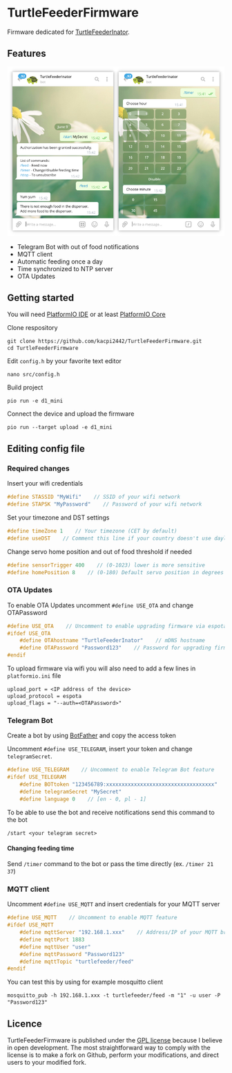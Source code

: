 # TurtleFeederFirmware

Firmware dedicated for [TurtleFeederInator](https://github.com/kacpi2442/TurtleFeederInator).

## Features
![](telegram.png)
* Telegram Bot with out of food notifications
* MQTT client
* Automatic feeding once a day
* Time synchronized to NTP server
* OTA Updates

## Getting started
You will need [PlatformIO IDE](https://platformio.org/platformio-ide) or at least [PlatformIO Core](https://platformio.org/install/cli)

Clone respository
```shell
git clone https://github.com/kacpi2442/TurtleFeederFirmware.git
cd TurtleFeederFirmware
```

Edit `config.h` by your favorite text editor
```shell
nano src/config.h
```

Build project
```shell
pio run -e d1_mini
```

Connect the device and upload the firmware
```shell
pio run --target upload -e d1_mini
```

## Editing config file
### Required changes
Insert your wifi credentials
```C
#define STASSID "MyWifi"    // SSID of your wifi network
#define STAPSK "MyPassword"    // Password of your wifi network
```

Set your timezone and DST settings
```C
#define timeZone 1    // Your timezone (CET by default)
#define useDST    // Comment this line if your country doesn't use daylight saving time
```

Change servo home position and out of food threshold if needed
```C
#define sensorTrigger 400    // (0-1023) lower is more sensitive
#define homePosition 8    // (0-180) Default servo position in degrees
```

### OTA Updates
To enable OTA Updates uncomment `#define USE_OTA` and change OTAPassword
```C
#define USE_OTA    // Uncomment to enable upgrading firmware via espota
#ifdef USE_OTA
    #define OTAhostname "TurtleFeederInator"    // mDNS hostname
    #define OTAPassword "Password123"    // Password for upgrading firmware via espota
#endif
```
To upload firmware via wifi you will also need to add a few lines in `platformio.ini` file
```
upload_port = <IP address of the device>
upload_protocol = espota
upload_flags = "--auth=<OTAPassword>"
```

### Telegram Bot
Create a bot by using [BotFather](https://telegram.me/botfather) and copy the access token

Uncomment `#define USE_TELEGRAM`, insert your token and change `telegramSecret`.
```C
#define USE_TELEGRAM    // Uncomment to enable Telegram Bot feature
#ifdef USE_TELEGRAM
    #define BOTtoken "123456789:xxxxxxxxxxxxxxxxxxxxxxxxxxxxxxxxxxx"    // your Bot Token (Get from Botfather)
    #define telegramSecret "MySecret"
    #define language 0    // [en - 0, pl - 1]
```

To be able to use the bot and receive notifications send this command to the bot
```
/start <your telegram secret>
```

#### Changing feeding time
Send `/timer` command to the bot or pass the time directly (ex. `/timer 21 37`)

### MQTT client
Uncomment `#define USE_MQTT` and insert credentials for your MQTT server
```C
#define USE_MQTT    // Uncomment to enable MQTT feature
#ifdef USE_MQTT
    #define mqttServer "192.168.1.xxx"    // Address/IP of your MQTT broker
    #define mqttPort 1883
    #define mqttUser "user"
    #define mqttPassword "Password123"
    #define mqttTopic "turtlefeeder/feed"
#endif
```

You can test this by using for example mosquitto client
```shell
mosquitto_pub -h 192.168.1.xxx -t turtlefeeder/feed -m "1" -u user -P "Password123"
```

## Licence
TurtleFeederFirmware is published under the [GPL license](LICENCE) because I believe in open development. The most straightforward way to comply with the license is to make a fork on Github, perform your modifications, and direct users to your modified fork. 

